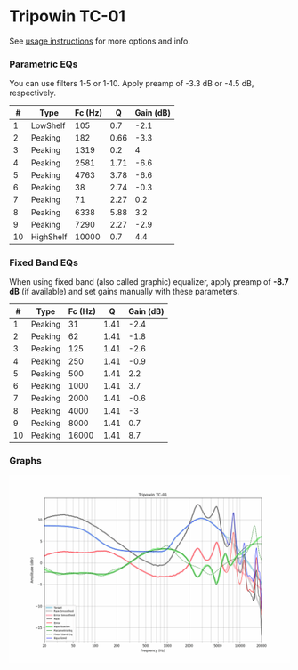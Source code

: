 # Tripowin TC-01
See [usage instructions](https://github.com/jaakkopasanen/AutoEq#usage) for more options and info.

### Parametric EQs
You can use filters 1-5 or 1-10. Apply preamp of -3.3 dB or -4.5 dB, respectively.

|   # | Type      |   Fc (Hz) |    Q |   Gain (dB) |
|-----|-----------|-----------|------|-------------|
|   1 | LowShelf  |       105 | 0.7  |        -2.1 |
|   2 | Peaking   |       182 | 0.66 |        -3.3 |
|   3 | Peaking   |      1319 | 0.2  |         4   |
|   4 | Peaking   |      2581 | 1.71 |        -6.6 |
|   5 | Peaking   |      4763 | 3.78 |        -6.6 |
|   6 | Peaking   |        38 | 2.74 |        -0.3 |
|   7 | Peaking   |        71 | 2.27 |         0.2 |
|   8 | Peaking   |      6338 | 5.88 |         3.2 |
|   9 | Peaking   |      7290 | 2.27 |        -2.9 |
|  10 | HighShelf |     10000 | 0.7  |         4.4 |

### Fixed Band EQs
When using fixed band (also called graphic) equalizer, apply preamp of **-8.7 dB** (if available) and set gains manually with these parameters.

|   # | Type    |   Fc (Hz) |    Q |   Gain (dB) |
|-----|---------|-----------|------|-------------|
|   1 | Peaking |        31 | 1.41 |        -2.4 |
|   2 | Peaking |        62 | 1.41 |        -1.8 |
|   3 | Peaking |       125 | 1.41 |        -2.6 |
|   4 | Peaking |       250 | 1.41 |        -0.9 |
|   5 | Peaking |       500 | 1.41 |         2.2 |
|   6 | Peaking |      1000 | 1.41 |         3.7 |
|   7 | Peaking |      2000 | 1.41 |        -0.6 |
|   8 | Peaking |      4000 | 1.41 |        -3   |
|   9 | Peaking |      8000 | 1.41 |         0.7 |
|  10 | Peaking |     16000 | 1.41 |         8.7 |

### Graphs
![](./Tripowin%20TC-01.png)
